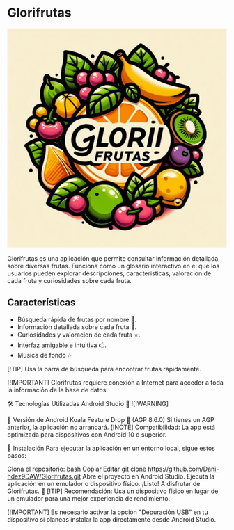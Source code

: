 # Glorifrutas

![Logo de Glorifrutas](app/src/main/res/drawable/logoglorifrutas.png)

Glorifrutas es una aplicación que permite consultar información detallada sobre diversas frutas.
Funciona como un glosario interactivo en el que los usuarios pueden explorar descripciones,
caracteristicas, valoracion de cada fruta y curiosidades sobre cada fruta.

## Características

- Búsqueda rápida de frutas por nombre 🔎.
- Información detallada sobre cada fruta 🍎.
- Curiosidades y valoracion de cada fruta ⭐.
- Interfaz amigable e intuitiva 🖒.
- Musica de fondo 🎶

[!TIP]
Usa la barra de búsqueda para encontrar frutas rápidamente.

[!IMPORTANT]
Glorifrutas requiere conexión a Internet para acceder a toda la información de la base de datos.

🛠 Tecnologías Utilizadas
Android Studio 📲
![!WARNING]

🚨 Versión de Android
Koala Feature Drop 🐨 (AGP 8.6.0)
Si tienes un AGP anterior, la aplicación no arrancará.
[!NOTE]
Compatibilidad: La app está optimizada para dispositivos con Android 10 o superior.

🚀 Instalación
Para ejecutar la aplicación en un entorno local, sigue estos pasos:

Clona el repositorio:
bash
Copiar
Editar
git clone https://github.com/Dani-hdez9DAW/Glorifrutas.git
Abre el proyecto en Android Studio.
Ejecuta la aplicación en un emulador o dispositivo físico.
¡Listo! A disfrutar de Glorifrutas. 🚀
[!TIP]
Recomendación: Usa un dispositivo físico en lugar de un emulador para una mejor experiencia de rendimiento.

[!IMPORTANT]
Es necesario activar la opción "Depuración USB" en tu dispositivo si planeas instalar la app directamente desde Android Studio.
